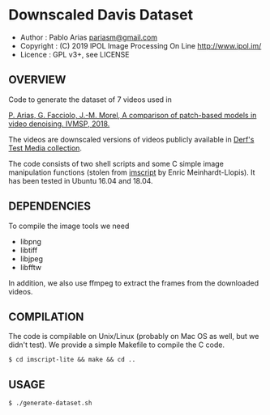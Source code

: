 Downscaled Davis Dataset
========================

* Author    : Pablo Arias <pariasm@gmail.com>
* Copyright : (C) 2019 IPOL Image Processing On Line http://www.ipol.im/
* Licence   : GPL v3+, see LICENSE

OVERVIEW
--------

Code to generate the dataset of 7 videos used in

[P. Arias, G. Facciolo, J.-M. Morel, A comparison of patch-based models in
video denoising. IVMSP, 2018.](http://dev.ipol.im/~facciolo/pub/IVMSP2018.pdf)

The videos are downscaled versions of videos publicly available in [Derf's
Test Media collection](https://media.xiph.org/video/derf/).

The code
consists of two shell scripts and some C simple image manipulation functions (stolen 
from [imscript](https://github.com/mnhrdt/imscript) by Enric Meinhardt-Llopis).
It has been tested in Ubuntu 16.04 and 18.04.


DEPENDENCIES
------------

To compile the image tools we need
- libpng
- libtiff
- libjpeg
- libfftw

In addition, we also use ffmpeg to extract the frames from the downloaded videos.

COMPILATION
-----------

The code is compilable on Unix/Linux (probably on Mac OS as well, but we didn't test). 
We provide a simple Makefile to compile the C code.
```
$ cd imscript-lite && make && cd ..
```

USAGE
-----

```$ ./generate-dataset.sh```

